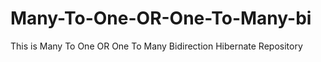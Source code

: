 # Many-To-One-OR-One-To-Many-bi
This is Many To One OR One To Many Bidirection Hibernate Repository

